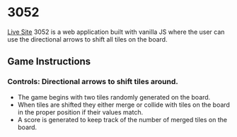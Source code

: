 # 3052
[Live Site](https://js-3052.herokuapp.com/)
3052 is a web application built with vanilla JS where the user can use the directional arrows to shift all tiles on the board.

## Game Instructions
### Controls: Directional arrows to shift tiles around.
* The game begins with two tiles randomly generated on the board.
* When tiles are shifted they either merge or collide with tiles on the board in the proper position if their values match.
* A score is generated to keep track of the number of merged tiles on the board.
